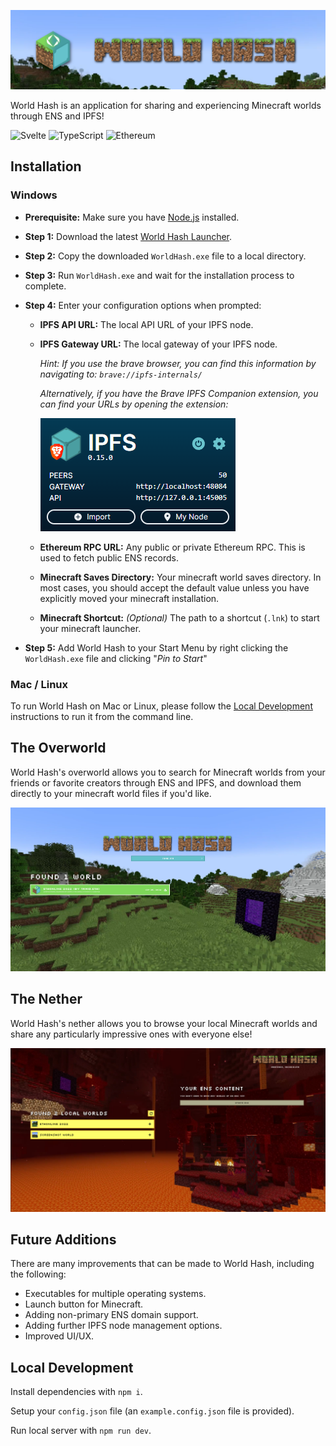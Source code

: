![World Hash Banner][banner]

World Hash is an application for sharing and experiencing Minecraft worlds through ENS and IPFS!

![Svelte](https://img.shields.io/badge/svelte-%23f1413d.svg?style=for-the-badge&logo=svelte&logoColor=white)
![TypeScript](https://img.shields.io/badge/typescript-%23007ACC.svg?style=for-the-badge&logo=typescript&logoColor=white)
![Ethereum](https://img.shields.io/badge/Ethereum-3C3C3D?style=for-the-badge&logo=Ethereum&logoColor=white)

## Installation

### Windows

- **Prerequisite:** Make sure you have [Node.js](https://nodejs.org/en/download/) installed.

- **Step 1:** Download the latest [World Hash Launcher](https://github.com/trmid/world-hash/releases/tag/launcher-v1.0.0).

- **Step 2:** Copy the downloaded `WorldHash.exe` file to a local directory.

- **Step 3:** Run `WorldHash.exe` and wait for the installation process to complete.

- **Step 4:** Enter your configuration options when prompted:

  - **IPFS API URL:** The local API URL of your IPFS node.

  - **IPFS Gateway URL:** The local gateway of your IPFS node.

    *Hint: If you use the brave browser, you can find this information by navigating to: `brave://ipfs-internals/`*

    *Alternatively, if you have the Brave IPFS Companion extension, you can find your URLs by opening the extension:*

    ![Brave IPFS Companion][braveIpfsComp]

  - **Ethereum RPC URL:** Any public or private Ethereum RPC. This is used to fetch public ENS records.

  - **Minecraft Saves Directory:** Your minecraft world saves directory. In most cases, you should accept the default value unless you have explicitly moved your minecraft installation.

  - **Minecraft Shortcut:** *(Optional)* The path to a shortcut (`.lnk`) to start your minecraft launcher.

- **Step 5:** Add World Hash to your Start Menu by right clicking the `WorldHash.exe` file and clicking "*Pin to Start*"

### Mac / Linux

To run World Hash on Mac or Linux, please follow the [Local Development](#local-development) instructions to run it from the command line.

## The Overworld

World Hash's overworld allows you to search for Minecraft worlds from your friends or favorite creators through ENS and IPFS, and download them directly to your minecraft world files if you'd like.

![Overworld][overworld]

## The Nether

World Hash's nether allows you to browse your local Minecraft worlds and share any particularly impressive ones with everyone else!

![Nether][nether]

## Future Additions

There are many improvements that can be made to World Hash, including the following:

- Executables for multiple operating systems.
- Launch button for Minecraft.
- Adding non-primary ENS domain support.
- Adding further IPFS node management options.
- Improved UI/UX.

## Local Development

Install dependencies with `npm i`.

Setup your `config.json` file (an `example.config.json` file is provided).

Run local server with `npm run dev`.

[banner]: /static/banner.png "World Hash Banner"
[braveIpfsComp]: /static/screenshots/braveIpfsComp.png "Brave IPFS Companion"
[overworld]: /static/screenshots/overworld.png "World Hash Overworld"
[nether]: /static/screenshots/nether.png "World Hash Nether"
